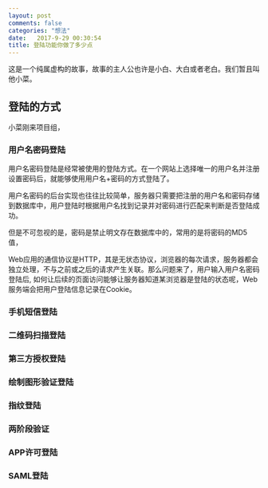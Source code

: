 ```yaml
---
layout: post
comments: false
categories: "想法"
date:   2017-9-29 00:30:54
title: 登陆功能你做了多少点
---
```


<div id="toc"></div>

这是一个纯属虚构的故事，故事的主人公也许是小白、大白或者老白。我们暂且叫他小菜。

## 登陆的方式

小菜刚来项目组，

### 用户名密码登陆

用户名密码登陆是经常被使用的登陆方式。在一个网站上选择唯一的用户名并注册设置密码后，就能够使用用户名+密码的方式登陆了。

用户名密码的后台实现也往往比较简单，服务器只需要把注册的用户名和密码存储到数据库中，用户登陆时根据用户名找到记录并对密码进行匹配来判断是否登陆成功。

但是不可忽视的是，密码是禁止明文存在数据库中的，常用的是将密码的MD5值，

Web应用的通信协议是HTTP，其是无状态协议，浏览器的每次请求，服务器都会独立处理，不与之前或之后的请求产生关联。那么问题来了，用户输入用户名密码登陆后, 如何让后续的页面访问能够让服务器知道某浏览器是登陆的状态呢，Web服务端会把用户登陆信息记录在Cookie。

### 手机短信登陆

### 二维码扫描登陆

### 第三方授权登陆

### 绘制图形验证登陆

### 指纹登陆

### 两阶段验证


### APP许可登陆


### SAML登陆




<script type="text/javascript">
$(document).ready(function() {
    $('#toc').toc({ listType: 'ul', title: "<i>目录</i>" });
});
</script>
